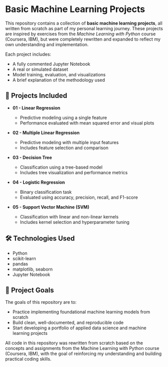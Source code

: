 # Basic Machine Learning Projects

This repository contains a collection of **basic machine learning projects**, all written from scratch as part of my personal learning journey. These projects are inspired by exercises from the *Machine Learning with Python* course (Coursera, IBM), but were completely rewritten and expanded to reflect my own understanding and implementation.

Each project includes:
- A fully commented Jupyter Notebook
- A real or simulated dataset
- Model training, evaluation, and visualizations
- A brief explanation of the methodology used

## 📁 Projects Included

- **01 - Linear Regression**
  - Predictive modeling using a single feature
  - Performance evaluated with mean squared error and visual plots

- **02 - Multiple Linear Regression**
  - Predictive modeling with multiple input features
  - Includes feature selection and comparison

- **03 - Decision Tree**
  - Classification using a tree-based model
  - Includes tree visualization and performance metrics

- **04 - Logistic Regression**
  - Binary classification task
  - Evaluated using accuracy, precision, recall, and F1-score

- **05 - Support Vector Machine (SVM)**
  - Classification with linear and non-linear kernels
  - Includes kernel selection and hyperparameter tuning

## 🛠️ Technologies Used
- Python
- scikit-learn
- pandas
- matplotlib, seaborn
- Jupyter Notebook

## 🎯 Project Goals
The goals of this repository are to:
- Practice implementing foundational machine learning models from scratch
- Build clean, well-documented, and reproducible code
- Start developing a portfolio of applied data science and machine learning projects

All code in this repository was rewritten from scratch based on the concepts and assignments from the Machine Learning with Python course (Coursera, IBM), with the goal of reinforcing my understanding and building practical coding skills.

